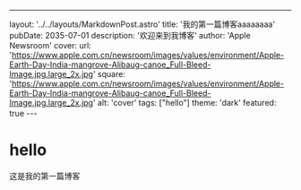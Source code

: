 ---
layout: '../../layouts/MarkdownPost.astro'
title: '我的第一篇博客aaaaaaaa'
pubDate: 2035-07-01
description: '欢迎来到我博客'
author: 'Apple Newsroom'
cover:
    url: 'https://www.apple.com.cn/newsroom/images/values/environment/Apple-Earth-Day-India-mangrove-Alibaug-canoe_Full-Bleed-Image.jpg.large_2x.jpg'
    square: 'https://www.apple.com.cn/newsroom/images/values/environment/Apple-Earth-Day-India-mangrove-Alibaug-canoe_Full-Bleed-Image.jpg.large_2x.jpg'
    alt: 'cover'
tags: ["hello"]
theme: 'dark'
featured: true
---　

# hello
这是我的第一篇博客
